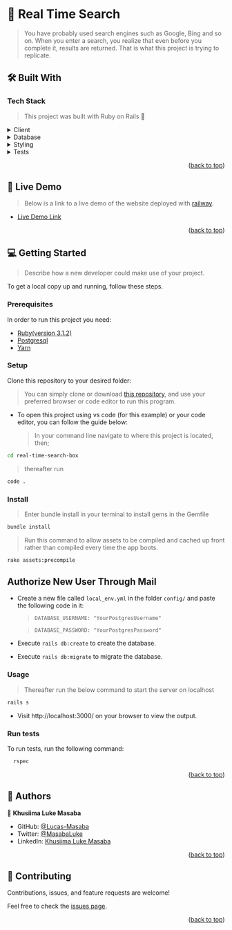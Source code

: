 <a name="readme-top"></a>

<!-- PROJECT DESCRIPTION -->

# 📖 Real Time Search <a name="about-project"></a>

> You have probably used search engines such as Google, Bing and so on. When you enter a search, you realize that even before you complete it, results are returned. That is what this project is trying to replicate.

## 🛠 Built With <a name="built-with"></a>

### Tech Stack <a name="tech-stack"></a>

> This project was built with Ruby on Rails 💎

<details>
  <summary>Client</summary>
  <ul>
    <li><a href="https://rubyonrails.org/">Ruby on Rails</a></li>
  </ul>
</details>

<details>
<summary>Database</summary>
  <ul>
    <li><a href="https://www.postgresql.org/">PostgreSQL</a></li>
  </ul>
</details>

<details>
<summary>Styling</summary>
  <ul>
    <li><a href="https://tailwindcss.com/">Tailwind</a></li>
  </ul>
</details>

<details>
<summary>Tests</summary>
  <ul>
    <li><a href="https://rspec.info/">Rspec</a></li>
    <li><a href="https://teamcapybara.github.io/capybara/">Capybara</a></li>
  </ul>
</details>

<p align="right">(<a href="#readme-top">back to top</a>)</p>

<!-- LIVE DEMO -->

## 🚀 Live Demo <a name="live-demo"></a>

> Below is a link to a live demo of the website deployed with [railway](https://railway.app/).

- [Live Demo Link](https://real-time-search-box-production.up.railway.app/articles)

<p align="right">(<a href="#readme-top">back to top</a>)</p>

<!-- GETTING STARTED -->

## 💻 Getting Started <a name="getting-started"></a>

> Describe how a new developer could make use of your project.

To get a local copy up and running, follow these steps.

### Prerequisites

In order to run this project you need:

- [Ruby(version 3.1.2)](https://www.ruby-lang.org/en/news/2022/04/12/ruby-3-1-2-released/)
- [Postgresql](https://www.postgresql.org/download/)
- [Yarn](https://yarnpkg.com/)

### Setup

Clone this repository to your desired folder:

> You can simply clone or download [this repository](https://github.com/Lucas-Masaba/real-time-search-box.git), and use your preferred browser or code editor to run this program.
- To open this project using vs code (for this example) or your code editor, you can follow the guide below:
  > In your command line navigate to where this project is located, then;
```bash
cd real-time-search-box
```

> thereafter run
```bash
code .
```

### Install

> Enter bundle install in your terminal to install gems in the Gemfile
```bash
bundle install
```

> Run this command to allow assets to be compiled and cached up front rather than compiled every time the app boots.
```bash
rake assets:precompile
```

## Authorize New User Through Mail

- Create a new file called `local_env.yml` in the folder `config/` and paste the following code in it:
  > `DATABASE_USERNAME: "YourPostgresUsername"`

  > `DATABASE_PASSWORD: "YourPostgresPassword"`


- Execute `rails db:create` to create the database.
- Execute `rails db:migrate` to migrate the database.

### Usage

> Thereafter run the below command to start the server on localhost
```bash
rails s 
```

- Visit http://localhost:3000/ on your browser to view the output.
### Run tests

To run tests, run the following command:

```bash
  rspec
```

<p align="right">(<a href="#readme-top">back to top</a>)</p>

<!-- AUTHORS -->

## 👥 Authors <a name="authors"></a>

👤 **Khusiima Luke Masaba**

- GitHub: [@Lucas-Masaba](https://github.com/Lucas-Masaba)
- Twitter: [@MasabaLuke](https://twitter.com/MasabaLuke)
- LinkedIn: [Khusiima Luke Masaba](https://linkedin.com/in/khusiima-luke-masaba)

<p align="right">(<a href="#readme-top">back to top</a>)</p>

## 🤝 Contributing <a name="contributing"></a>

Contributions, issues, and feature requests are welcome!

Feel free to check the [issues page](../../issues/).

<p align="right">(<a href="#readme-top">back to top</a>)</p>

<!-- SUPPORT -->

<!-- ACKNOWLEDGEMENTS -->

<!-- LICENSE -->

